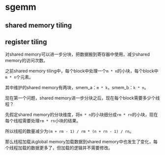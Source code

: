 # sgemm

## shared memory tiling

## register tiling

对shared memory可以进一步分块，把数据搬到寄存器中使用，减少shared memory的访问次数。

之前shared memory tiling中，每个block中处理一个`m * n`的小块，每个block中`m * n`个元素。

其中维护的shared memory有两块，smem_a：`m * k`，smem_b：`k * n`。

现在第一个问题，shared memory进一步分块之后，现在每个block需要多少个线程？

先假定shared memory的分块维度，将`m * n`的小块细分成`rm * rn`的小块，现在每个线程需要处理`rm * rn`小块的结果。

所以线程的数量减少为`(m + rm - 1) / rm * (n + rn - 1) / rn`。

那么线程加载从global memory加载数据到shared memory中也发生了变化，每个线程加载的数据更多了，但加载的逻辑并不需要修改。

